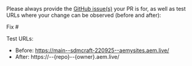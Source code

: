 Please always provide the [GitHub issue(s)](../issues) your PR is for, as well as test URLs where your change can be observed (before and after):

Fix #<gh-issue-id>

Test URLs:
- Before: https://main--sdmcraft-220925--aemysites.aem.live/
- After: https://<branch>--{repo}--{owner}.aem.live/
